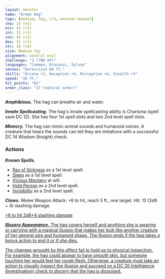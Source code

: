 ```yaml
---
layout: monster
name: "Green Hag"
tags: [medium, fey, cr3, monster-manual]
cha: 14 (+2)
wis: 14 (+2)
int: 13 (+1)
con: 16 (+3)
dex: 12 (+1)
str: 18 (+4)
size: Medium fey
alignment: neutral evil
challenge: "3 (700 XP)"
languages: "Common, Draconic, Sylvan"
senses: "Darkvision 60 ft."
skills: "Arcana +3, Deception +4, Perception +4, Stealth +3"
speed: "30 ft."
hit_points: "82"
armor_class: "17 (natural armor)"
---
```


***Amphibious.*** The hag can breathe air and water.

***Innate Spellcasting.*** The hag's innate spellcasting ability is Charisma (spell save DC 12). She has four 1st spell slots and two 2nd level spell slots.

***Mimicry.*** The hag can mimic animal sounds and humanoid voices. A creature that hears the sounds can tell they are imitations with a successful DC 14 Wisdom (Insight) check.


### Actions

***Known Spells.*** 
* [Ray of Sickness](https://dnd5e.wikidot.com/spell:ray-of-sickness) as a 1st level spell.
* [Sleep](https://www.dndbeyond.com/spells/2254-sleep) as a 1st level spell.
* [Vicious Mockery](https://roll20.net/compendium/dnd5e/Vicious%20Mockery#content) at will.
* [Hold Person](https://dnd5e.wikidot.com/spell:hold-person) as a 2nd level spell.
* [Invisibility](https://roll20.net/compendium/dnd5e/Invisibility#content) as a 2nd level spell.

***Claws.*** Melee Weapon Attack: +6 to hit, reach 5 ft., one target. Hit: 13 (2d8 + 4) slashing damage.

<a href="/r 1d20+6">+6 to hit</div>
<a href="/r 2d8 + 4">2d8+4 slashing damage</div>

***Illusory Appearance.*** The hag covers herself and anything she is wearing or carrying with a magical illusion that makes her look like another creature of her general size and humanoid shape. The illusion ends if the hag takes a bonus action to end it or if she dies.

The changes wrought by this effect fail to hold up to physical inspection. For example, the hag could appear to have smooth skin, but someone touching her would feel her rough flesh. Otherwise, a creature must take an action to visually inspect the illusion and succeed on a DC 20 Intelligence (Investigation) check to discern that the hag is disguised.

